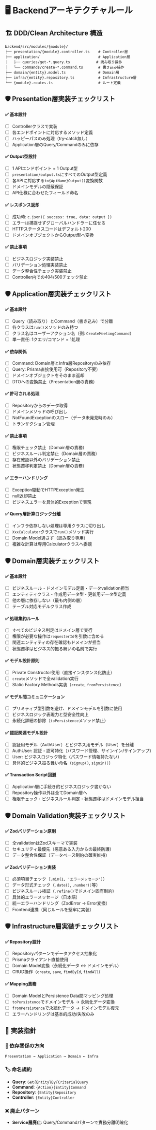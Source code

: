 # 🖥️ Backendアーキテクチャルール

## 🏗️ DDD/Clean Architecture 構造

```
backend/src/modules/{module}/
├── presentation/{module}.controller.ts    # Controller層
├── application/                           # Application層
│   ├── queries/get-*.query.ts            # 読み取り操作
│   └── commands/create-*.command.ts       # 書き込み操作
├── domain/{entity}.model.ts               # Domain層
├── infra/{entity}.repository.ts           # Infrastructure層
└── {module}.routes.ts                     # ルート定義
```

## 🛡️ Presentation層実装チェックリスト

#### ✅ 基本設計
- [ ] Controllerクラスで実装
- [ ] 各エンドポイントに対応するメソッド定義
- [ ] ハッピーパスのみ処理（try-catch無し）
- [ ] Application層のQuery/Commandのみに依存

#### ✅ Output型設計
- [ ] 1 APIエンドポイント = 1 Output型
- [ ] `presentation/output.ts`にすべてのOutput型定義
- [ ] 各APIに対応する`to{ApiName}Output()`変換関数
- [ ] ドメインモデルの隠蔽保証
- [ ] API仕様に合わせたフィールド命名

#### ✅ レスポンス返却
- [ ] 成功時: `c.json({ success: true, data: output })`
- [ ] エラーは捕捉せずグローバルハンドラーに任せる
- [ ] HTTPステータスコードはデフォルト200
- [ ] ドメインオブジェクトからOutput型へ変換

#### ✅ 禁止事項
- [ ] ビジネスロジック実装禁止
- [ ] バリデーション処理実装禁止
- [ ] データ整合性チェック実装禁止
- [ ] Controller内での404/500チェック禁止
## 🛡️ Application層実装チェックリスト

#### ✅ 基本設計
- [ ] Query（読み取り）とCommand（書き込み）で分離
- [ ] 各クラスは`run()`メソッドのみ持つ
- [ ] クラス名はユーザーアクション名（例: `CreateMeetingCommand`）
- [ ] 単一責任: 1クエリ/コマンド = 1処理

#### ✅ 依存関係
- [ ] Command: Domain層とInfra層Repositoryのみ依存
- [ ] Query: Prisma直接使用可（Repository不要）
- [ ] ドメインオブジェクトをそのまま返却
- [ ] DTOへの変換禁止（Presentation層の責務）

#### ✅ 許可される処理
- [ ] Repositoryからのデータ取得
- [ ] ドメインメソッドの呼び出し
- [ ] NotFoundExceptionのスロー（データ未発見時のみ）
- [ ] トランザクション管理

#### ✅ 禁止事項
- [ ] 権限チェック禁止（Domain層の責務）
- [ ] ビジネスルール判定禁止（Domain層の責務）
- [ ] 存在確認以外のバリデーション禁止
- [ ] 状態遷移判定禁止（Domain層の責務）

#### ✅ エラーハンドリング
- [ ] Exception駆動でHTTPException発生
- [ ] null返却禁止
- [ ] ビジネスエラーを具体的Exceptionで表現
#### ✅ Query層計算ロジック分離
- [ ] インフラ依存しない処理は専用クラスに切り出し
- [ ] `XxxCalculator`クラスで`run()`メソッド実行
- [ ] Domain Model通さず（読み取り専用）
- [ ] 複雑な計算は専用Calculatorクラスへ委譲

## 🛡️ Domain層実装チェックリスト

#### ✅ 基本設計
- [ ] ビジネスルール・ドメインモデル定義・データvalidation担当
- [ ] エンティティクラス・作成用データ型・更新用データ型定義
- [ ] 他の層に依存しない（最も内側の層）
- [ ] テーブル対応モデルクラス作成

#### ✅ 処理集約ルール
- [ ] すべてのビジネス判定はドメイン層で実行
- [ ] 権限が必要な操作は`requesterId`を引数に含める
- [ ] 関連エンティティの存在確認もドメインが担当
- [ ] 状態遷移はビジネス的振る舞いの名前で実行

#### ✅ モデル設計原則
- [ ] Private Constructor使用（直接インスタンス化防止）
- [ ] `create`メソッドで全validation実行
- [ ] Static Factory Methods実装（`create`, `fromPersistence`）
#### ✅ モデル間コミュニケーション
- [ ] プリミティブ型引数を避け、ドメインモデルを引数に使用
- [ ] ビジネスロジック表現力と型安全性向上
- [ ] 永続化詳細の排除（`toPersistence`メソッド禁止）

#### ✅ 認証関連モデル設計
- [ ] 認証用モデル（AuthUser）とビジネス用モデル（User）を分離
- [ ] AuthUser: 認証・認可特化（パスワード管理、サインイン/サインアップ）
- [ ] User: ビジネスロジック特化（パスワード情報持たない）
- [ ] 具体的ビジネス振る舞い命名（`signup()`, `signin()`）

#### ✅ Transaction Script回避
- [ ] Application層に手続き的ビジネスロジック書かない
- [ ] Repository操作以外は全てDomain層へ
- [ ] 権限チェック・ビジネスルール判定・状態遷移はドメインモデル担当

## 🛡️ Domain Validation実装チェックリスト

#### ✅ Zodバリデーション原則
- [ ] 全validationはZodスキーマで実装
- [ ] セキュリティ最優先（悪意ある入力からの最終防護）
- [ ] データ整合性保証（データベース制約の確実維持）
#### ✅ Zodバリデーション実装
- [ ] 必須項目チェック（`.min(1, 'エラーメッセージ')`）
- [ ] データ形式チェック（`.date()`, `.number()`等）
- [ ] ビジネスルール検証（`.refine()`でドメイン固有制約）
- [ ] 具体的エラーメッセージ（日本語）
- [ ] 統一エラーハンドリング（ZodError → Error変換）
- [ ] Frontend連携（同じルールを堅牢に実装）

## 🛡️ Infrastructure層実装チェックリスト

#### ✅ Repository設計
- [ ] Repositoryパターンでデータアクセス抽象化
- [ ] Prismaクライアント直接使用
- [ ] Domain Model変換（永続化データ ↔ ドメインモデル）
- [ ] CRUD操作（`create`, `save`, `findById`, `findAll`）

#### ✅ Mapping責務
- [ ] Domain ModelとPersistence Data間マッピング処理
- [ ] `toPersistence`でドメインモデル → 永続化データ変換
- [ ] `fromPersistence`で永続化データ → ドメインモデル復元
- [ ] エラーハンドリングは基本的成功/失敗のみ

## 📐 実装指針

### 🎯 依存関係の方向
```
Presentation → Application → Domain ← Infra
```

### 🏷️ 命名規約
- **Query**: `Get{Entity}By{Criteria}Query`
- **Command**: `{Action}{Entity}Command`
- **Repository**: `{Entity}Repository`
- **Controller**: `{Entity}Controller`

### ❌ 廃止パターン
- **Service層廃止**: Query/Commandパターンで責務分離明確化

